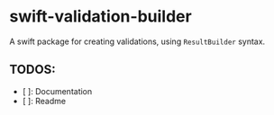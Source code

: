 # swift-validation-builder

A swift package for creating validations, using `ResultBuilder` syntax.

## TODOS:
  - [ ]: Documentation
  - [ ]: Readme
